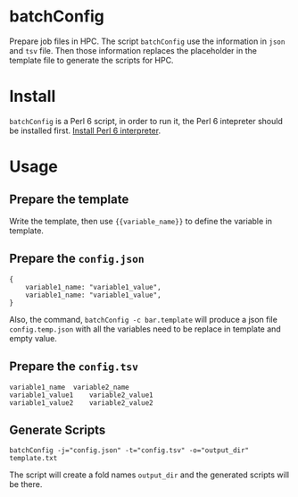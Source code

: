 # batchConfig
Prepare job files in HPC.
The script `batchConfig` use the information in `json` and `tsv` file. Then those information replaces the placeholder in the template file to generate the scripts for HPC.

# Install
`batchConfig` is a Perl 6 script, in order to run it, the Perl 6 intepreter should be installed first.
[Install Perl 6 interpreter](https://rakudo.org/files/star/source).


# Usage
## Prepare the template
Write the template, then use `{{variable_name}}` to define the variable in template.

## Prepare the `config.json`
```
{
    variable1_name: "variable1_value",
    variable1_name: "variable1_value",
}
```
Also, the command, `batchConfig -c bar.template` will produce a json file `config.temp.json` with all the variables need to be replace in template and empty value.

## Prepare the `config.tsv`
```
variable1_name  variable2_name
variable1_value1    variable2_value1
variable1_value2    variable2_value2
```

## Generate Scripts
```
batchConfig -j="config.json" -t="config.tsv" -o="output_dir" template.txt
```
The script will create a fold names `output_dir` and the generated scripts will be there.
